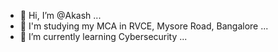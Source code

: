 - 👋 Hi, I’m @Akash ...
- 👀 I'm studying my MCA in RVCE, Mysore Road, Bangalore ...
- 🌱 I’m currently learning Cybersecurity ...

<!---
AkashDallen/AkashDallen is a ✨ special ✨ repository because its `README.md` (this file) appears on your GitHub profile.
You can click the Preview link to take a look at your changes.
--->
